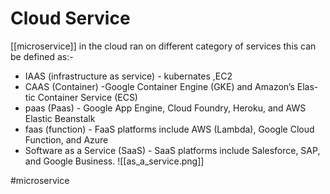 # Cloud Service
[[microservice]] in the cloud ran on different category of services this can be defined as:-
- IAAS (infrastructure as service)  - kubernates ,EC2 
- CAAS (Container) -Google Container Engine (GKE) and Amazon’s Elas-
tic Container Service (ECS)
- paas (Paas) - Google App Engine, Cloud Foundry, Heroku, and
AWS Elastic Beanstalk
- faas (function) - FaaS platforms include AWS (Lambda), Google Cloud Function, and Azure
- Software as a Service (SaaS) - SaaS platforms include Salesforce, SAP, and Google Business.
![[as_a_service.png]]

#microservice 